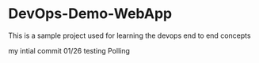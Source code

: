 # DevOps-Demo-WebApp
This is a sample project used for learning the devops end to end concepts

my intial commit 01/26
testing Polling

